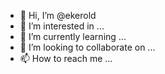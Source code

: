 - 👋 Hi, I’m @ekerold
- 👀 I’m interested in ...
- 🌱 I’m currently learning ...
- 💞️ I’m looking to collaborate on ...
- 📫 How to reach me ...

<!---
ekerold/ekerold is a ✨ special ✨ repository because its `README.md` (this file) appears on your GitHub profile.
You can click the Preview link to take a look at your changes.
--->
